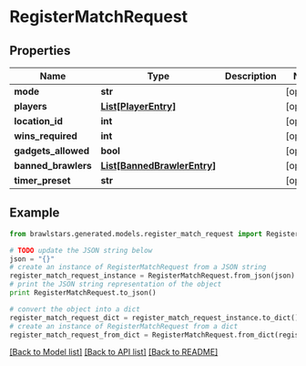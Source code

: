 # RegisterMatchRequest


## Properties
Name | Type | Description | Notes
------------ | ------------- | ------------- | -------------
**mode** | **str** |  | [optional] 
**players** | [**List[PlayerEntry]**](PlayerEntry.md) |  | [optional] 
**location_id** | **int** |  | [optional] 
**wins_required** | **int** |  | [optional] 
**gadgets_allowed** | **bool** |  | [optional] 
**banned_brawlers** | [**List[BannedBrawlerEntry]**](BannedBrawlerEntry.md) |  | [optional] 
**timer_preset** | **str** |  | [optional] 

## Example

```python
from brawlstars.generated.models.register_match_request import RegisterMatchRequest

# TODO update the JSON string below
json = "{}"
# create an instance of RegisterMatchRequest from a JSON string
register_match_request_instance = RegisterMatchRequest.from_json(json)
# print the JSON string representation of the object
print RegisterMatchRequest.to_json()

# convert the object into a dict
register_match_request_dict = register_match_request_instance.to_dict()
# create an instance of RegisterMatchRequest from a dict
register_match_request_from_dict = RegisterMatchRequest.from_dict(register_match_request_dict)
```
[[Back to Model list]](../README.md#documentation-for-models) [[Back to API list]](../README.md#documentation-for-api-endpoints) [[Back to README]](../README.md)


